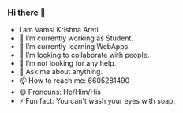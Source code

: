 ### Hi there 👋
- I am Vamsi Krishna Areti.
- 🔭 I’m currently working as Student.
- 🌱 I’m currently learning WebApps.
- 👯 I’m looking to collaborate with people.
- 🤔 I’m not looking for any help. 
- 💬 Ask me about anything.
- 📫 How to reach me: 6605281490
- 😄 Pronouns: He/Him/His
- ⚡ Fun fact: You can't wash your eyes with soap.
